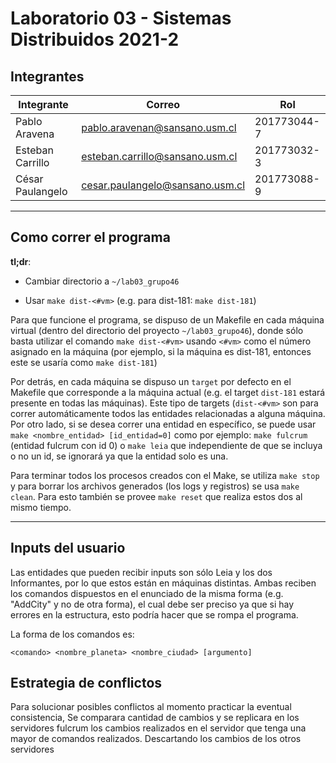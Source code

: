 # Laboratorio 03 - Sistemas Distribuidos 2021-2

## Integrantes

|    Integrante    |              Correo             |     Rol     |
|----------------|-------------------------------|-----------|
| Pablo Aravena    | pablo.aravenan@sansano.usm.cl   | 201773044-7   |
| Esteban Carrillo | esteban.carrillo@sansano.usm.cl | 201773032-3 |
| César Paulangelo | cesar.paulangelo@sansano.usm.cl | 201773088-9   |

---

## Como correr el programa

**tl;dr**:

- Cambiar directorio a `~/lab03_grupo46`

- Usar `make dist-<#vm>` (e.g. para dist-181: `make dist-181`)

Para que funcione el programa, se dispuso de un Makefile en cada máquina virtual (dentro del directorio del proyecto `~/lab03_grupo46`), donde sólo basta utilizar el comando `make dist-<#vm>` usando `<#vm>` como el número asignado en la máquina (por ejemplo, si la máquina es dist-181, entonces este se usaría como `make dist-181`)

Por detrás, en cada máquina se dispuso un `target` por defecto en el Makefile que corresponde a la máquina actual (e.g. el target `dist-181` estará presente en todas las máquinas). Este tipo de targets (`dist-<#vm>` son para correr automáticamente todos las entidades relacionadas a alguna máquina. Por otro lado, si se desea correr una entidad en específico, se puede usar `make <nombre_entidad> [id_entidad=0]` como por ejemplo: `make fulcrum` (entidad fulcrum con id 0) o `make leia` que independiente de que se incluya o no un id, se ignorará ya que la entidad solo es una.

Para terminar todos los procesos creados con el Make, se utiliza `make stop` y para borrar los archivos generados (los logs y registros) se usa `make clean`. Para esto también se provee `make reset` que realiza estos dos al mismo tiempo.

---

## Inputs del usuario

Las entidades que pueden recibir inputs son sólo Leia y los dos Informantes, por lo que estos están en máquinas distintas. Ambas reciben los comandos dispuestos en el enunciado de la misma forma (e.g. "AddCity" y no de otra forma), el cual debe ser preciso ya que si hay errores en la estructura, esto podría hacer que se rompa el programa.

La forma de los comandos es:

`<comando> <nombre_planeta> <nombre_ciudad> [argumento]`

## Estrategia de conflictos

Para solucionar posibles conflictos al momento practicar la eventual consistencia, Se comparara cantidad de cambios y se replicara en los servidores fulcrum los cambios realizados en el servidor que tenga una mayor de comandos realizados. Descartando los cambios de los otros servidores
